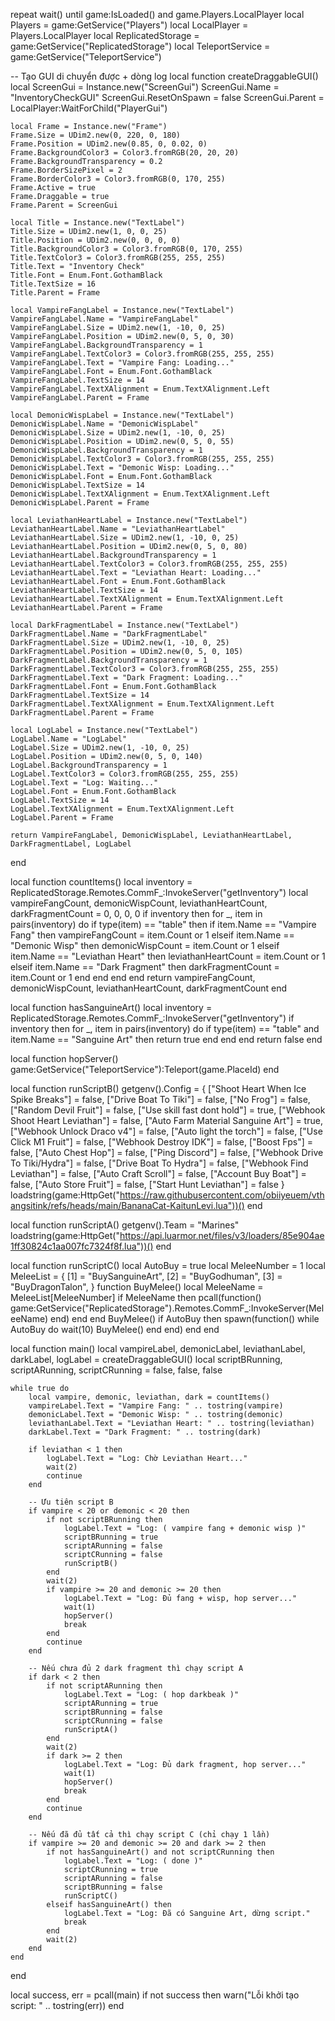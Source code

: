 repeat wait() until game:IsLoaded() and game.Players.LocalPlayer
local Players = game:GetService("Players")
local LocalPlayer = Players.LocalPlayer
local ReplicatedStorage = game:GetService("ReplicatedStorage")
local TeleportService = game:GetService("TeleportService")

-- Tạo GUI di chuyển được + dòng log
local function createDraggableGUI()
    local ScreenGui = Instance.new("ScreenGui")
    ScreenGui.Name = "InventoryCheckGUI"
    ScreenGui.ResetOnSpawn = false
    ScreenGui.Parent = LocalPlayer:WaitForChild("PlayerGui")

    local Frame = Instance.new("Frame")
    Frame.Size = UDim2.new(0, 220, 0, 180)
    Frame.Position = UDim2.new(0.85, 0, 0.02, 0)
    Frame.BackgroundColor3 = Color3.fromRGB(20, 20, 20)
    Frame.BackgroundTransparency = 0.2
    Frame.BorderSizePixel = 2
    Frame.BorderColor3 = Color3.fromRGB(0, 170, 255)
    Frame.Active = true
    Frame.Draggable = true
    Frame.Parent = ScreenGui

    local Title = Instance.new("TextLabel")
    Title.Size = UDim2.new(1, 0, 0, 25)
    Title.Position = UDim2.new(0, 0, 0, 0)
    Title.BackgroundColor3 = Color3.fromRGB(0, 170, 255)
    Title.TextColor3 = Color3.fromRGB(255, 255, 255)
    Title.Text = "Inventory Check"
    Title.Font = Enum.Font.GothamBlack
    Title.TextSize = 16
    Title.Parent = Frame

    local VampireFangLabel = Instance.new("TextLabel")
    VampireFangLabel.Name = "VampireFangLabel"
    VampireFangLabel.Size = UDim2.new(1, -10, 0, 25)
    VampireFangLabel.Position = UDim2.new(0, 5, 0, 30)
    VampireFangLabel.BackgroundTransparency = 1
    VampireFangLabel.TextColor3 = Color3.fromRGB(255, 255, 255)
    VampireFangLabel.Text = "Vampire Fang: Loading..."
    VampireFangLabel.Font = Enum.Font.GothamBlack
    VampireFangLabel.TextSize = 14
    VampireFangLabel.TextXAlignment = Enum.TextXAlignment.Left
    VampireFangLabel.Parent = Frame

    local DemonicWispLabel = Instance.new("TextLabel")
    DemonicWispLabel.Name = "DemonicWispLabel"
    DemonicWispLabel.Size = UDim2.new(1, -10, 0, 25)
    DemonicWispLabel.Position = UDim2.new(0, 5, 0, 55)
    DemonicWispLabel.BackgroundTransparency = 1
    DemonicWispLabel.TextColor3 = Color3.fromRGB(255, 255, 255)
    DemonicWispLabel.Text = "Demonic Wisp: Loading..."
    DemonicWispLabel.Font = Enum.Font.GothamBlack
    DemonicWispLabel.TextSize = 14
    DemonicWispLabel.TextXAlignment = Enum.TextXAlignment.Left
    DemonicWispLabel.Parent = Frame

    local LeviathanHeartLabel = Instance.new("TextLabel")
    LeviathanHeartLabel.Name = "LeviathanHeartLabel"
    LeviathanHeartLabel.Size = UDim2.new(1, -10, 0, 25)
    LeviathanHeartLabel.Position = UDim2.new(0, 5, 0, 80)
    LeviathanHeartLabel.BackgroundTransparency = 1
    LeviathanHeartLabel.TextColor3 = Color3.fromRGB(255, 255, 255)
    LeviathanHeartLabel.Text = "Leviathan Heart: Loading..."
    LeviathanHeartLabel.Font = Enum.Font.GothamBlack
    LeviathanHeartLabel.TextSize = 14
    LeviathanHeartLabel.TextXAlignment = Enum.TextXAlignment.Left
    LeviathanHeartLabel.Parent = Frame

    local DarkFragmentLabel = Instance.new("TextLabel")
    DarkFragmentLabel.Name = "DarkFragmentLabel"
    DarkFragmentLabel.Size = UDim2.new(1, -10, 0, 25)
    DarkFragmentLabel.Position = UDim2.new(0, 5, 0, 105)
    DarkFragmentLabel.BackgroundTransparency = 1
    DarkFragmentLabel.TextColor3 = Color3.fromRGB(255, 255, 255)
    DarkFragmentLabel.Text = "Dark Fragment: Loading..."
    DarkFragmentLabel.Font = Enum.Font.GothamBlack
    DarkFragmentLabel.TextSize = 14
    DarkFragmentLabel.TextXAlignment = Enum.TextXAlignment.Left
    DarkFragmentLabel.Parent = Frame

    local LogLabel = Instance.new("TextLabel")
    LogLabel.Name = "LogLabel"
    LogLabel.Size = UDim2.new(1, -10, 0, 25)
    LogLabel.Position = UDim2.new(0, 5, 0, 140)
    LogLabel.BackgroundTransparency = 1
    LogLabel.TextColor3 = Color3.fromRGB(255, 255, 255)
    LogLabel.Text = "Log: Waiting..."
    LogLabel.Font = Enum.Font.GothamBlack
    LogLabel.TextSize = 14
    LogLabel.TextXAlignment = Enum.TextXAlignment.Left
    LogLabel.Parent = Frame

    return VampireFangLabel, DemonicWispLabel, LeviathanHeartLabel, DarkFragmentLabel, LogLabel
end

local function countItems()
    local inventory = ReplicatedStorage.Remotes.CommF_:InvokeServer("getInventory")
    local vampireFangCount, demonicWispCount, leviathanHeartCount, darkFragmentCount = 0, 0, 0, 0
    if inventory then
        for _, item in pairs(inventory) do
            if type(item) == "table" then
                if item.Name == "Vampire Fang" then
                    vampireFangCount = item.Count or 1
                elseif item.Name == "Demonic Wisp" then
                    demonicWispCount = item.Count or 1
                elseif item.Name == "Leviathan Heart" then
                    leviathanHeartCount = item.Count or 1
                elseif item.Name == "Dark Fragment" then
                    darkFragmentCount = item.Count or 1
                end
            end
        end
    end
    return vampireFangCount, demonicWispCount, leviathanHeartCount, darkFragmentCount
end

local function hasSanguineArt()
    local inventory = ReplicatedStorage.Remotes.CommF_:InvokeServer("getInventory")
    if inventory then
        for _, item in pairs(inventory) do
            if type(item) == "table" and item.Name == "Sanguine Art" then
                return true
            end
        end
    end
    return false
end

local function hopServer()
    game:GetService("TeleportService"):Teleport(game.PlaceId)
end

local function runScriptB()
    getgenv().Config = {
        ["Shoot Heart When Ice Spike Breaks"] = false,
        ["Drive Boat To Tiki"] = false,
        ["No Frog"] = false,
        ["Random Devil Fruit"] = false,
        ["Use skill fast dont hold"] = true,
        ["Webhook Shoot Heart Leviathan"] = false,
        ["Auto Farm Material Sanguine Art"] = true,
        ["Webhook Unlock Draco v4"] = false,
        ["Auto light the torch"] = false,
        ["Use Click M1 Fruit"] = false,
        ["Webhook Destroy IDK"] = false,
        ["Boost Fps"] = false,
        ["Auto Chest Hop"] = false,
        ["Ping Discord"] = false,
        ["Webhook Drive To Tiki/Hydra"] = false,
        ["Drive Boat To Hydra"] = false,
        ["Webhook Find Leviathan"] = false,
        ["Auto Craft Scroll"] = false,
        ["Account Buy Boat"] = false,
        ["Auto Store Fruit"] = false,
        ["Start Hunt Leviathan"] = false
    }
    loadstring(game:HttpGet("https://raw.githubusercontent.com/obiiyeuem/vthangsitink/refs/heads/main/BananaCat-KaitunLevi.lua"))()
end

local function runScriptA()
    getgenv().Team = "Marines"
    loadstring(game:HttpGet("https://api.luarmor.net/files/v3/loaders/85e904ae1ff30824c1aa007fc7324f8f.lua"))()
end

local function runScriptC()
    local AutoBuy = true
    local MeleeNumber = 1
    local MeleeList = {
        [1] = "BuySanguineArt",
        [2] = "BuyGodhuman",
        [3] = "BuyDragonTalon",
    }
    function BuyMelee()
        local MeleeName = MeleeList[MeleeNumber]
        if MeleeName then
            pcall(function()
                game:GetService("ReplicatedStorage").Remotes.CommF_:InvokeServer(MeleeName)
            end)
        end
    end
    BuyMelee()
    if AutoBuy then
        spawn(function()
            while AutoBuy do
                wait(10)
                BuyMelee()
            end
        end)
    end
end

local function main()
    local vampireLabel, demonicLabel, leviathanLabel, darkLabel, logLabel = createDraggableGUI()
    local scriptBRunning, scriptARunning, scriptCRunning = false, false, false

    while true do
        local vampire, demonic, leviathan, dark = countItems()
        vampireLabel.Text = "Vampire Fang: " .. tostring(vampire)
        demonicLabel.Text = "Demonic Wisp: " .. tostring(demonic)
        leviathanLabel.Text = "Leviathan Heart: " .. tostring(leviathan)
        darkLabel.Text = "Dark Fragment: " .. tostring(dark)

        if leviathan < 1 then
            logLabel.Text = "Log: Chờ Leviathan Heart..."
            wait(2)
            continue
        end

        -- Ưu tiên script B
        if vampire < 20 or demonic < 20 then
            if not scriptBRunning then
                logLabel.Text = "Log: ( vampire fang + demonic wisp )"
                scriptBRunning = true
                scriptARunning = false
                scriptCRunning = false
                runScriptB()
            end
            wait(2)
            if vampire >= 20 and demonic >= 20 then
                logLabel.Text = "Log: Đủ fang + wisp, hop server..."
                wait(1)
                hopServer()
                break
            end
            continue
        end

        -- Nếu chưa đủ 2 dark fragment thì chạy script A
        if dark < 2 then
            if not scriptARunning then
                logLabel.Text = "Log: ( hop darkbeak )"
                scriptARunning = true
                scriptBRunning = false
                scriptCRunning = false
                runScriptA()
            end
            wait(2)
            if dark >= 2 then
                logLabel.Text = "Log: Đủ dark fragment, hop server..."
                wait(1)
                hopServer()
                break
            end
            continue
        end

        -- Nếu đã đủ tất cả thì chạy script C (chỉ chạy 1 lần)
        if vampire >= 20 and demonic >= 20 and dark >= 2 then
            if not hasSanguineArt() and not scriptCRunning then
                logLabel.Text = "Log: ( done )"
                scriptCRunning = true
                scriptARunning = false
                scriptBRunning = false
                runScriptC()
            elseif hasSanguineArt() then
                logLabel.Text = "Log: Đã có Sanguine Art, dừng script."
                break
            end
            wait(2)
        end
    end
end

local success, err = pcall(main)
if not success then
    warn("Lỗi khởi tạo script: " .. tostring(err))
end
